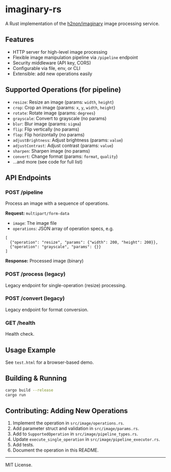 # imaginary-rs

A Rust implementation of the [h2non/imaginary](https://github.com/h2non/imaginary) image processing service.

## Features

- HTTP server for high-level image processing
- Flexible image manipulation pipeline via `/pipeline` endpoint
- Security middleware (API key, CORS)
- Configurable via file, env, or CLI
- Extensible: add new operations easily

## Supported Operations (for pipeline)

- `resize`: Resize an image (params: `width`, `height`)
- `crop`: Crop an image (params: `x`, `y`, `width`, `height`)
- `rotate`: Rotate image (params: `degrees`)
- `grayscale`: Convert to grayscale (no params)
- `blur`: Blur image (params: `sigma`)
- `flip`: Flip vertically (no params)
- `flop`: Flip horizontally (no params)
- `adjustBrightness`: Adjust brightness (params: `value`)
- `adjustContrast`: Adjust contrast (params: `value`)
- `sharpen`: Sharpen image (no params)
- `convert`: Change format (params: `format`, `quality`)
- ...and more (see code for full list)

## API Endpoints

### POST /pipeline
Process an image with a sequence of operations.

**Request:** `multipart/form-data`
- `image`: The image file
- `operations`: JSON array of operation specs, e.g.

```
[
  {"operation": "resize", "params": {"width": 200, "height": 200}},
  {"operation": "grayscale", "params": {}}
]
```

**Response:** Processed image (binary)

### POST /process (legacy)
Legacy endpoint for single-operation (resize) processing.

### POST /convert (legacy)
Legacy endpoint for format conversion.

### GET /health
Health check.

## Usage Example

See `test.html` for a browser-based demo.

## Building & Running

```sh
cargo build --release
cargo run
```

## Contributing: Adding New Operations

1. Implement the operation in `src/image/operations.rs`.
2. Add parameter struct and validation in `src/image/params.rs`.
3. Add to `SupportedOperation` in `src/image/pipeline_types.rs`.
4. Update `execute_single_operation` in `src/image/pipeline_executor.rs`.
5. Add tests.
6. Document the operation in this README.

---
MIT License.